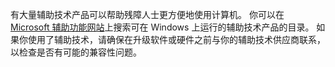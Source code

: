 有大量辅助技术产品可以帮助残障人士更方便地使用计算机。 你可以在 [Microsoft 辅助功能网站](http://go.microsoft.com/fwlink/?LinkId=8431)上搜索可在 Windows 上运行的辅助技术产品的目录。 如果你使用了辅助技术，请确保在升级软件或硬件之前与你的辅助技术供应商联系，以检查是否有可能的兼容性问题。

<!--HONumber=May16_HO2-->



